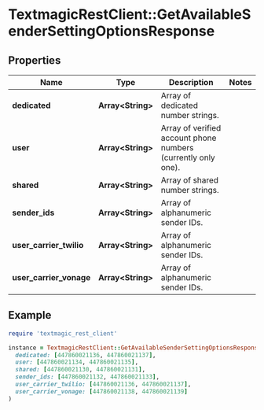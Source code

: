 # TextmagicRestClient::GetAvailableSenderSettingOptionsResponse

## Properties

| Name | Type | Description | Notes |
| ---- | ---- | ----------- | ----- |
| **dedicated** | **Array&lt;String&gt;** | Array of dedicated number strings. |  |
| **user** | **Array&lt;String&gt;** | Array of verified account phone numbers (currently only one). |  |
| **shared** | **Array&lt;String&gt;** | Array of shared number strings. |  |
| **sender_ids** | **Array&lt;String&gt;** | Array of alphanumeric sender IDs. |  |
| **user_carrier_twilio** | **Array&lt;String&gt;** | Array of alphanumeric sender IDs. |  |
| **user_carrier_vonage** | **Array&lt;String&gt;** | Array of alphanumeric sender IDs. |  |

## Example

```ruby
require 'textmagic_rest_client'

instance = TextmagicRestClient::GetAvailableSenderSettingOptionsResponse.new(
  dedicated: [447860021136, 447860021137],
  user: [447860021134, 447860021135],
  shared: [447860021130, 447860021131],
  sender_ids: [447860021132, 447860021133],
  user_carrier_twilio: [447860021136, 447860021137],
  user_carrier_vonage: [447860021138, 447860021139]
)
```


